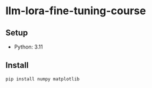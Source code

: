 # llm-lora-fine-tuning-course

## Setup
- Python: 3.11

## Install
```bash
pip install numpy matplotlib
```